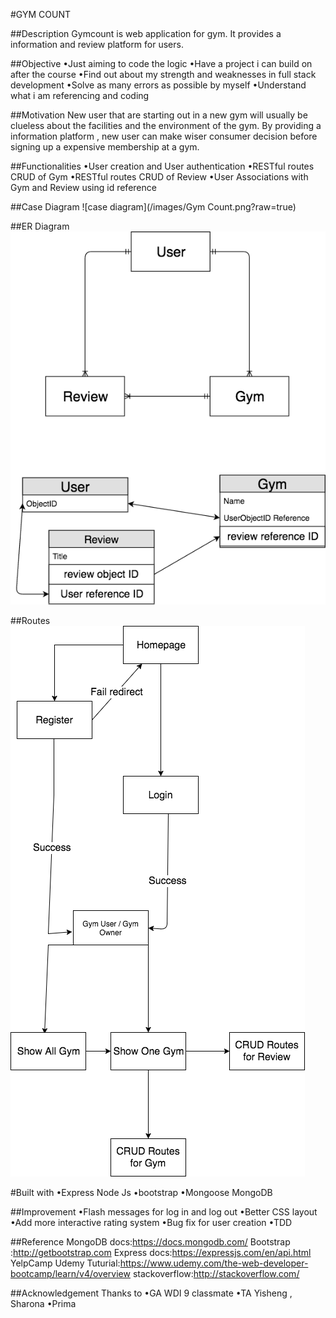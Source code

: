 #GYM COUNT

##Description
Gymcount is web application for gym. It provides a information and review platform for users.

##Objective
•Just aiming to code the logic
•Have a project i can build on after the course
•Find out about my strength and weaknesses in full stack development
•Solve as many errors as possible by myself
•Understand what i am referencing and coding

##Motivation
New user that are starting out in a new gym will usually be clueless about the facilities and the environment of the gym.
By providing a information platform , new user can make wiser consumer decision before signing up a expensive membership at a gym.

##Functionalities
•User creation and User authentication
•RESTful routes CRUD of Gym
•RESTful routes CRUD of Review
•User Associations with Gym and Review using id reference

##Case Diagram
![case diagram](/images/Gym Count.png?raw=true)

##ER Diagram
![ER diagram](/images/Untitled_Diagram.png?raw=true)

##Routes
![ER diagram](/images/Routes.png?raw=true)

#Built with
•Express Node Js
•bootstrap
•Mongoose MongoDB

##Improvement
•Flash messages for log in and log out
•Better CSS layout
•Add more interactive rating system
•Bug fix for user creation
•TDD


##Reference
MongoDB docs:https://docs.mongodb.com/
Bootstrap :http://getbootstrap.com
Express docs:https://expressjs.com/en/api.html
YelpCamp Udemy Tuturial:https://www.udemy.com/the-web-developer-bootcamp/learn/v4/overview
stackoverflow:http://stackoverflow.com/

##Acknowledgement
Thanks to
•GA WDI 9 classmate
•TA Yisheng , Sharona
•Prima
